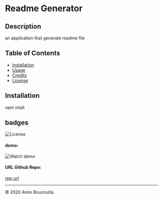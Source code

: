 # Readme Generator
## Description
an application that generate readme file
## Table of Contents
* [Installation](#installation)
* [Usage](#usage)
* [Credits](#credits)
* [License](#license)
## Installation
npm intall
## badges
![License](https://img.shields.io/badge/License--blue)


#### demo:
![Watch demo](demo.gif)
#### URL Github Repo:
[rep-url]( https://aminbouzouita.github.io/ReadmeGenerator/)


---
© 2020 Amin Bouzouita.
